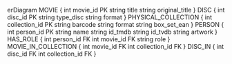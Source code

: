 erDiagram
    MOVIE {
        int movie_id PK
        string title
        string original_title
    }
    DISC {
        int disc_id PK
        string type_disc
        string format
    }
    PHYSICAL_COLLECTION {
        int collection_id PK
        string barcode
        string format
        string box_set_ean
    }
    PERSON {
        int person_id PK
        string name
        string id_tmdb
        string id_tvdb
        string artwork
    }
    HAS_ROLE {
        int person_id FK
        int movie_id FK
        string role
    }
    MOVIE_IN_COLLECTION {
        int movie_id FK
        int collection_id FK
    }
    DISC_IN {
        int disc_id FK
        int collection_id FK
    }
